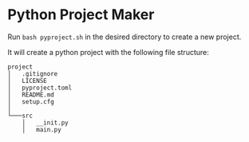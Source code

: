 # Python Project Maker

Run `bash pyproject.sh` in the desired directory to create a new project.

It will create a python project with the following file structure:

```text
project
│   .gitignore
│   LICENSE
│   pyproject.toml
│   README.md
│   setup.cfg
│
└───src
    │   __init.py
    │   main.py
```
